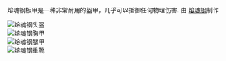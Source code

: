 熔魂钢板甲是一种非常耐用的盔甲，几乎可以抵御任何物理伤害. 由 [熔魂钢](soulforged_steel.md)制作

![熔魂钢头盔](item:betterwithmods:steel_helmet)   
![熔魂钢胸甲](item:betterwithmods:steel_chest)  
![熔魂钢腿甲](item:betterwithmods:steel_pants)  
![熔魂钢重靴](item:betterwithmods:steel_boots)

 

